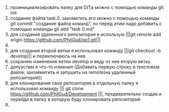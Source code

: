 1. проинициализировать папку для GITа можно с помощью команды git init <br>
2. создание файла task.0. закомитить его можно с помощью команды git commit "создание файла команд", но перед этим надо добавить с помощью команды git add "task 0.md"<br>
3. для создания удаленного репозитория я использую |||git remote add origin https://github.com/PhilGud/qq1.git|||<br>
4.  <br>
5. для создания второй ветки я использовал команду |||git checkout -b develop||| и переключаюсь на нее<br>
6. сохраняю изменения ветки develop и веду от нее вторую ветку.<br>
7. допуустим я что-то изменил (Добавить первую строку в текстовом файле, закоммитить и запушить на remote(на удаленный репозиторий))<br>
8. для клонирования свое репозитория в отдельную папку я использовал команду ||| git clone https://github.com/PhilGud/Development |||, предварительно создав и перейдя в папку в которую буду клонировать репозиторий<br>
9. 